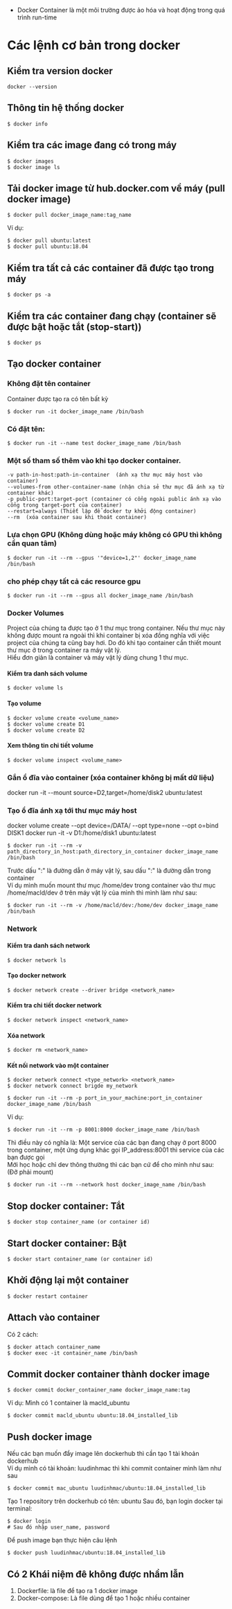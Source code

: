 - Docker Container là một môi trường được ảo hóa và hoạt động trong quá trình run-time

# Các lệnh cơ bản trong docker
## Kiểm tra version docker
```
docker --version
```
## Thông tin hệ thống docker
```
$ docker info
```
## Kiểm tra các image đang có trong máy
```
$ docker images
$ docker image ls
```
## Tải docker image từ hub.docker.com về máy (pull docker image)
```
$ docker pull docker_image_name:tag_name
```
Ví dụ:
```
$ docker pull ubuntu:latest
$ docker pull ubuntu:18.04
```
## Kiểm tra tất cả các container đã được tạo trong máy
```
$ docker ps -a
```
## Kiểm tra các container đang chạy (container sẽ được bật hoặc tắt (stop-start))
```
$ docker ps 
```
## Tạo docker container
### Không đặt tên container
Container được tạo ra có tên bất kỳ
```
$ docker run -it docker_image_name /bin/bash 
```
### Có đặt tên:
```
$ docker run -it --name test docker_image_name /bin/bash 
```
### Một số tham số thêm vào khi tạo docker container.
```
-v path-in-host:path-in-container  (ánh xạ thư mục máy host vào container)
--volumes-from other-container-name (nhận chia sẻ thư mục đã ánh xạ từ container khác)
-p public-port:target-port (container có cổng ngoài public ánh xạ vào cổng trong target-port của container)
--restart=always (Thiết lập để docker tự khởi động container)
--rm  (xóa container sau khi thoát container)
```
### Lựa chọn GPU (Không dùng hoặc máy không có GPU thì không cần quan tâm)
```
$ docker run -it --rm --gpus '"device=1,2"' docker_image_name /bin/bash
```
### cho phép chạy tất cả các resource gpu
```
$ docker run -it --rm --gpus all docker_image_name /bin/bash 
```
### Docker Volumes
Project của chúng ta được tạo ở 1 thư mục trong container. Nếu thư mục này không được mount ra ngoài thì khi container bị xóa đồng nghĩa với việc  
project của chúng ta cũng bay hơi. Do đó khi tạo container cần thiết mount thư mục ở trong container ra máy vật lý.  
Hiểu đơn giản là container và máy vật lý dùng chung 1 thư mục. 
#### Kiểm tra danh sách volume
```
$ docker volume ls
```
#### Tạo volume
```
$ docker volume create <volume_name>
$ docker volume create D1
$ docker volume create D2
```
#### Xem thông tin chi tiết volume
```
$ docker volume inspect <volume_name>
```

### Gắn ổ đĩa vào container (xóa container không bị mất dữ liệu)

docker run -it --mount source=D2,target=/home/disk2 ubuntu:latest

### Tạo ổ đĩa ánh xạ tới thư mục máy host

docker volume create --opt device=/DATA/ --opt type=none --opt o=bind DISK1
docker run -it -v D1:/home/disk1 ubuntu:latest

```
$ docker run -it --rm -v path_directory_in_host:path_directory_in_container docker_image_name /bin/bash 
```
Trước dấu ":" là đường dẫn ở máy vật lý, sau dấu ":" là đường dẫn trong container  
Ví dụ mình muốn mount thư mục /home/dev trong container vào thư mục /home/macld/dev ở trên máy vật lý của mình thì mình làm như sau:
```
$ docker run -it --rm -v /home/macld/dev:/home/dev docker_image_name /bin/bash 
```

### Network
#### Kiểm tra danh sách network
```
$ docker network ls
```
#### Tạo docker network
```
$ docker network create --driver bridge <network_name>
```
#### Kiểm tra chi tiết docker network
```
$ docker network inspect <network_name>
```
#### Xóa network
```
$ docker rm <network_name>
```
#### Kết nối network vào một container
```
$ docker network connect <type_network> <network_name>
$ docker network connect brigde my_network
```
```
$ docker run -it --rm -p port_in_your_machine:port_in_container docker_image_name /bin/bash 
```
Ví dụ: 
```
$ docker run -it --rm -p 8001:8000 docker_image_name /bin/bash 
```
Thì điều này có nghĩa là: Một service của các bạn đang chạy ở port 8000 trong container, một ứng dụng khác gọi IP_address:8001 thì service của các bạn được gọi  
Mới học hoặc chỉ dev thông thường thì các bạn cứ để cho mình như sau: (Đỡ phải mount)
```
$ docker run -it --rm --network host docker_image_name /bin/bash 
```

## Stop docker container: Tắt
```
$ docker stop container_name (or container id)
```
## Start docker container: Bật
```
$ docker start container_name (or container id)
```
## Khởi động lại một container
```
$ docker restart container
```

## Attach vào container
Có 2 cách:
```
$ docker attach container_name
$ docker exec -it container_name /bin/bash 
```
## Commit docker container thành docker image
```
$ docker commit docker_container_name docker_image_name:tag
```
Ví dụ: Mình có 1 container là macld_ubuntu
```
$ docker commit macld_ubuntu ubuntu:18.04_installed_lib
```
## Push docker image
Nếu các bạn muốn đẩy image lên dockerhub thì cần tạo 1 tài khoản dockerhub  
Ví dụ mình có tài khoản: luudinhmac thì khi commit container mình làm như sau  
```
$ docker commit mac_ubuntu luudinhmac/ubuntu:18.04_installed_lib
```
Tạo 1 repository trên dockerhub có tên: ubuntu
Sau đó, bạn login docker tại terminal:
```
$ docker login
# Sau đó nhập user_name, password
```
Để push image bạn thực hiện câu lệnh
```
$ docker push luudinhmac/ubuntu:18.04_installed_lib
```

## Có 2 Khái niệm đê không được nhầm lẫn
1. Dockerfile: là file để tạo ra 1 docker image
2. Docker-compose: Là file dùng để tạo 1 hoặc nhiều container
